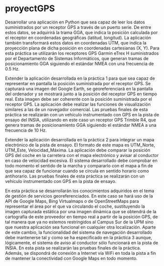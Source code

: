 # proyectGPS

Desarrollar una aplicación en Python que sea capaz de leer los datos suministrados por 
un receptor GPS a través de un puerto serie. De entre estos datos, se adquirirá la trama 
GGA, que indica la posición calculada por el receptor en coordenadas geográficas 
(latitud, longitud). La aplicación también transformará estos datos en coordenadas 
UTM, que indica la proyección plana de dicha posición en coordenadas cartesianas (X, 
Y). Para esta práctica se utilizarán los receptores GPS Garmin eTrex H suministrados 
por el Departamento de Sistemas Informáticos, que generan tramas de posicionamiento 
GGA siguiendo el estándar NMEA con una frecuencia de 0.5 Hz.

Extender la aplicación desarrollada en la práctica 1 para que sea capaz de representar en 
pantalla la posición suministrada por el receptor GPS. Se capturará una imagen del 
Google Earth, se georeferenciará en la pantalla del 
ordenador y se mostrará junto a la posición del receptor GPS en tiempo real. Esta 
imagen debe ser coherente con la posición suministrada por el receptor GPS. La 
aplicación debe realizar las funciones de visualización similares a las de un navegador 
comercial. Las pruebas finales de esta práctica se realizarán con un vehículo 
instrumentado con GPS en la pista de ensayo del INSIA, utilizando en este caso un 
receptor GPS Trimble R4, que genera tramas de posicionamiento GGA siguiendo el 
estándar NMEA a una frecuencia de 10 Hz.

Extender la aplicación desarrollada en la práctica 2 para integrar un mapa electrónico de 
la pista de ensayo. El formato de este mapa es 
UTM_Norte, UTM_Este, Velocidad_Máxima. La aplicación debe comparar la posición 
GPS del coche en la carretera con el mapa electrónico y avisar al conductor en caso de 
velocidad excesiva. El sistema desarrollado debe comprobar en todo momento el 
sentido de la marcha y compararlo con el mapa a fin de que sea capaz de funcionar 
cuando se circula en sentido horario como antihorario. Las pruebas finales de esta 
práctica se realizarán con un vehículo instrumentado con GPS en la pista de ensayo.

En esta práctica se desarrollarán los conocimientos adquiridos en el tema de gestión de 
servicios georeferenciados. En este caso se hará uso de la API de Google Maps, Bing 
Virtualmaps o de OpenStreetMaps para representar el área por el que va circulando el 
coche, sustituyendo la imagen capturada estática por una imagen dinámica que se 
obtendrá de la cartografía de este proveedor en tiempo real a partir de la posición GPS, 
de tal manera que ya no estemos restringidos al Campus Sur de la UPM sino que 
nuestra aplicación sea funcional en cualquier otra localización.
Aparte de este cambio, la funcionalidad del sistema de navegación desarrollado debe 
mantenerse tal y como se ha especificado en la práctica 3 aunque, lógicamente, el 
sistema de aviso al conductor sólo funcionará en la pista de INSIA. En esta pista se 
realizarán las pruebas finales de la práctica. Además, se dispondrá de conexión a 
Internet vía WiFi en toda la pista a fin de mantener la conectividad con Google Maps en 
todo momento.
